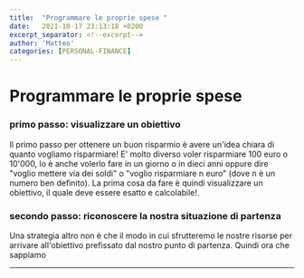 ```yaml
---
title:  "Programmare le proprie spese "
date:   2021-10-17 23:13:18 +0200
excerpt_separator: <!--excerpt-->
author: 'Matteo'
categories: [PERSONAL-FINANCE]
---
```


<!--excerpt-->
# Programmare le proprie spese


### primo passo: visualizzare un obiettivo

Il primo passo per ottenere un buon risparmio è avere un'idea chiara di quanto vogliamo risparmiare!
E' molto diverso  voler risparmiare 100 euro o 10'000, lo è anche volerlo fare in un giorno o in dieci anni oppure dire "voglio mettere via dei soldi" o "voglio risparmiare n euro" (dove n è un numero ben definito).
La prima cosa da fare è quindi visualizzare un obiettivo, il quale deve essere esatto e calcolabile!.

### secondo passo: riconoscere la nostra situazione di partenza

Una strategia altro non è che il modo in cui sfrutteremo le nostre risorse per arrivare all'obiettivo prefissato dal nostro punto di partenza.
Quindi ora che sappiamo  






---
